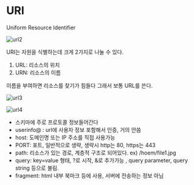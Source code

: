 # URI
Uniform Resource Identifier

![url2](https://user-images.githubusercontent.com/60098769/118999042-e57f8400-b9c4-11eb-8659-a93b20f9af82.png)

URI는 자원을 식별하는데 크게 2가지로 나눌 수 있다. 

1. URL: 리소스의 위치
2. URN: 리소스의 이름

이름을 부여하면 리소스를 찾기가 힘들다 그래서 보통 URL를 쓴다.

![url3](https://user-images.githubusercontent.com/60098769/118999018-e1536680-b9c4-11eb-9700-ac22a932b6ad.png)

![url4](https://user-images.githubusercontent.com/60098769/118998977-da2c5880-b9c4-11eb-819d-220dbd80890f.png)

- 스키마에 주로 프로토콜 정보들어간다
- userinfo@ : url에 사용자 정보 포함해서 인증, 거의 안씀
- host: 도메인명 또는 IP 주소를 직접 사용가능
- PORT: 포트, 일반적으로 생략, 생략시 http는 80, https는 443
- path: 리소스가 있는 경로, 계층적 구조로 되어있다.
  ex) /hoem/file1.jpg
- query: key=value 형태, ?로 시작, &로 추가가능 , query parameter, query string 등으로 불림.
- fragment: html 내부 북마크 등에 사용, 서버에 전송하는 정보 아님

